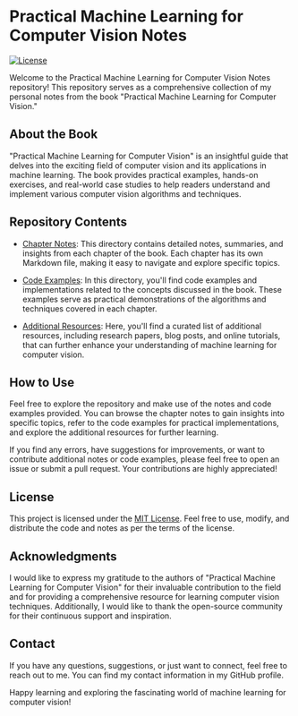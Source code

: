 # Practical Machine Learning for Computer Vision Notes

[![License](https://img.shields.io/badge/License-MIT-blue.svg)](https://opensource.org/licenses/MIT)

Welcome to the Practical Machine Learning for Computer Vision Notes repository! This repository serves as a comprehensive collection of my personal notes from the book "Practical Machine Learning for Computer Vision." 

## About the Book

"Practical Machine Learning for Computer Vision" is an insightful guide that delves into the exciting field of computer vision and its applications in machine learning. The book provides practical examples, hands-on exercises, and real-world case studies to help readers understand and implement various computer vision algorithms and techniques.

## Repository Contents

- [Chapter Notes](./chapter-notes): This directory contains detailed notes, summaries, and insights from each chapter of the book. Each chapter has its own Markdown file, making it easy to navigate and explore specific topics.

- [Code Examples](./code-examples): In this directory, you'll find code examples and implementations related to the concepts discussed in the book. These examples serve as practical demonstrations of the algorithms and techniques covered in each chapter.

- [Additional Resources](./additional-resources): Here, you'll find a curated list of additional resources, including research papers, blog posts, and online tutorials, that can further enhance your understanding of machine learning for computer vision.

## How to Use

Feel free to explore the repository and make use of the notes and code examples provided. You can browse the chapter notes to gain insights into specific topics, refer to the code examples for practical implementations, and explore the additional resources for further learning.

If you find any errors, have suggestions for improvements, or want to contribute additional notes or code examples, please feel free to open an issue or submit a pull request. Your contributions are highly appreciated!

## License

This project is licensed under the [MIT License](./LICENSE). Feel free to use, modify, and distribute the code and notes as per the terms of the license.

## Acknowledgments

I would like to express my gratitude to the authors of "Practical Machine Learning for Computer Vision" for their invaluable contribution to the field and for providing a comprehensive resource for learning computer vision techniques. Additionally, I would like to thank the open-source community for their continuous support and inspiration.

## Contact

If you have any questions, suggestions, or just want to connect, feel free to reach out to me. You can find my contact information in my GitHub profile.

Happy learning and exploring the fascinating world of machine learning for computer vision!



